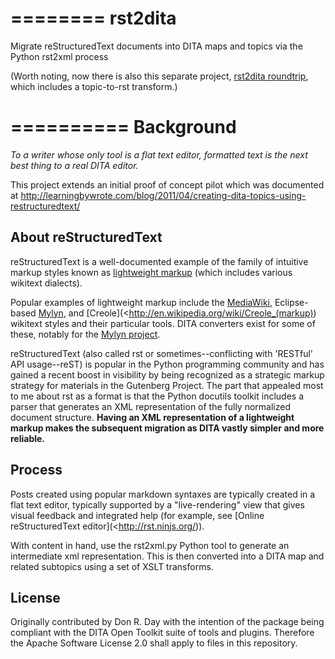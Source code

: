 ========
rst2dita
========

Migrate reStructuredText documents into DITA maps and topics via the Python rst2xml process

(Worth noting, now there is also this separate project, [rst2dita roundtrip](https://github.com/mgcalo/rst2dita/), which includes a topic-to-rst transform.)

==========
Background
==========

*To a writer whose only tool is a flat text editor, formatted text is the next best thing to a real DITA editor.*

This project extends an initial proof of concept pilot which was documented at http://learningbywrote.com/blog/2011/04/creating-dita-topics-using-restructuredtext/


About reStructuredText
----------------------
reStructuredText is a well-documented example of the family of intuitive markup styles known as 
[lightweight markup](http://en.wikipedia.org/wiki/Lightweight_markup_language) (which includes various wikitext dialects).

Popular examples of lightweight markup include the [MediaWiki](http://en.wikipedia.org/wiki/MediaWiki), Eclipse-based [Mylyn](http://www.eclipse.org/mylyn/), and [Creole](<http://en.wikipedia.org/wiki/Creole_(markup)) wikitext styles and their particular tools. DITA converters exist for some of these, notably for the 
[Mylyn project](http://help.eclipse.org/helios/index.jsp?topic=/org.eclipse.mylyn.wikitext.help.ui/help/Markup-Conversion.html).

reStructuredText (also called rst or sometimes--conflicting with 'RESTful' API usage--reST) is popular in the Python programming community and has gained a recent boost in visibility by being recognized as a strategic markup strategy for materials in the Gutenberg Project. The part that appealed most to me about rst as a format is that the Python docutils toolkit includes a parser that generates an XML representation of the fully normalized document structure. **Having an XML representation of a lightweight markup makes the subsequent migration as DITA vastly simpler and more reliable.**

Process
-------

Posts created using popular markdown syntaxes are typically created in a flat text editor, typically supported by a "live-rendering" view that gives visual feedback and integrated help (for example, see [Online reStructuredText editor](<http://rst.ninjs.org/)).

With content in hand, use the rst2xml.py Python tool to generate an intermediate xml representation. This is then converted into a DITA map and related subtopics using a set of XSLT transforms. 

License
-------
Originally contributed by Don R. Day with the intention of the package being compliant with the DITA Open Toolkit suite of tools and plugins. Therefore the Apache Software License 2.0 shall apply to files in this repository.
